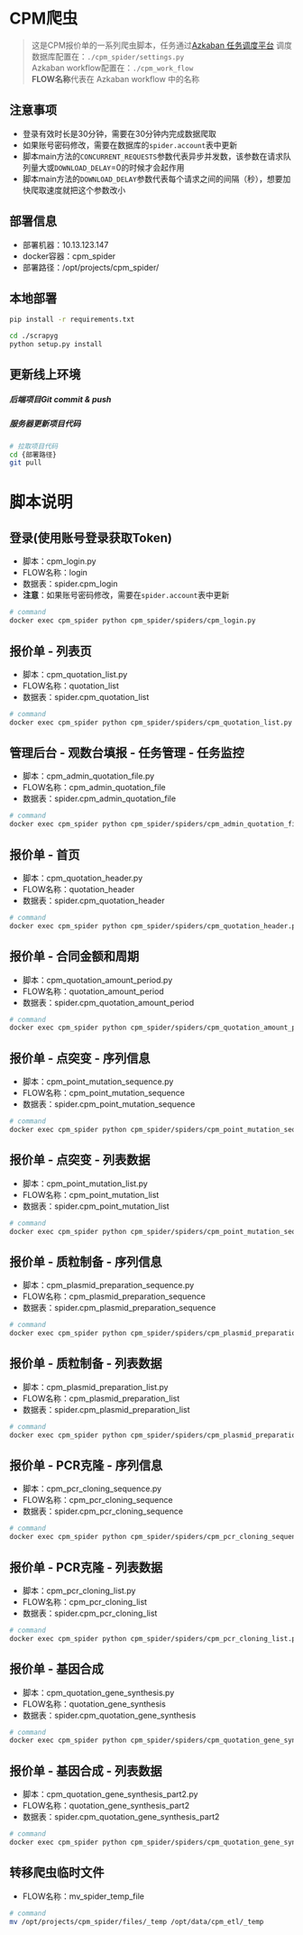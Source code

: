# CPM爬虫
> 这是CPM报价单的一系列爬虫脚本，任务通过[Azkaban 任务调度平台](http://10.13.123.147:8081/) 调度  
> 数据库配置在：`./cpm_spider/settings.py`  
> Azkaban workflow配置在：`./cpm_work_flow`  
> <b>FLOW名称</b>代表在 Azkaban workflow 中的名称

## 注意事项
- 登录有效时长是30分钟，需要在30分钟内完成数据爬取
- 如果账号密码修改，需要在数据库的`spider.account`表中更新 
- 脚本main方法的`CONCURRENT_REQUESTS`参数代表异步并发数，该参数在请求队列量大或`DOWNLOAD_DELAY`=0的时候才会起作用
- 脚本main方法的`DOWNLOAD_DELAY`参数代表每个请求之间的间隔（秒），想要加快爬取速度就把这个参数改小

## 部署信息
- 部署机器：10.13.123.147 
- docker容器：cpm_spider
- 部署路径：/opt/projects/cpm_spider/

## 本地部署
```bash
pip install -r requirements.txt

cd ./scrapyg
python setup.py install
```

## 更新线上环境

##### 后端项目Git commit & push

##### 服务器更新项目代码
```bash
# 拉取项目代码
cd {部署路径}
git pull
```

# 脚本说明

## 登录(使用账号登录获取Token)
- 脚本：cpm_login.py
- FLOW名称：login
- 数据表：spider.cpm_login
- <b>注意</b>：如果账号密码修改，需要在`spider.account`表中更新  

```bash
# command
docker exec cpm_spider python cpm_spider/spiders/cpm_login.py
```

## 报价单 - 列表页
- 脚本：cpm_quotation_list.py
- FLOW名称：quotation_list
- 数据表：spider.cpm_quotation_list  

```bash
# command
docker exec cpm_spider python cpm_spider/spiders/cpm_quotation_list.py
```

## 管理后台 - 观数台填报 - 任务管理 - 任务监控
- 脚本：cpm_admin_quotation_file.py
- FLOW名称：cpm_admin_quotation_file
- 数据表：spider.cpm_admin_quotation_file  

```bash
# command
docker exec cpm_spider python cpm_spider/spiders/cpm_admin_quotation_file.py
```

## 报价单 - 首页
- 脚本：cpm_quotation_header.py
- FLOW名称：quotation_header
- 数据表：spider.cpm_quotation_header  

```bash
# command
docker exec cpm_spider python cpm_spider/spiders/cpm_quotation_header.py
```

## 报价单 - 合同金额和周期
- 脚本：cpm_quotation_amount_period.py
- FLOW名称：quotation_amount_period
- 数据表：spider.cpm_quotation_amount_period  

```bash
# command
docker exec cpm_spider python cpm_spider/spiders/cpm_quotation_amount_period.py
```

## 报价单 - 点突变 - 序列信息
- 脚本：cpm_point_mutation_sequence.py
- FLOW名称：cpm_point_mutation_sequence
- 数据表：spider.cpm_point_mutation_sequence  

```bash
# command
docker exec cpm_spider python cpm_spider/spiders/cpm_point_mutation_sequence.py
```

## 报价单 - 点突变 - 列表数据
- 脚本：cpm_point_mutation_list.py
- FLOW名称：cpm_point_mutation_list
- 数据表：spider.cpm_point_mutation_list  

```bash
# command
docker exec cpm_spider python cpm_spider/spiders/cpm_point_mutation_sequence.py
```

## 报价单 - 质粒制备 - 序列信息
- 脚本：cpm_plasmid_preparation_sequence.py
- FLOW名称：cpm_plasmid_preparation_sequence
- 数据表：spider.cpm_plasmid_preparation_sequence  

```bash
# command
docker exec cpm_spider python cpm_spider/spiders/cpm_plasmid_preparation_sequence.py
```

## 报价单 - 质粒制备 - 列表数据
- 脚本：cpm_plasmid_preparation_list.py
- FLOW名称：cpm_plasmid_preparation_list
- 数据表：spider.cpm_plasmid_preparation_list  

```bash
# command
docker exec cpm_spider python cpm_spider/spiders/cpm_plasmid_preparation_list.py
```

## 报价单 - PCR克隆 - 序列信息
- 脚本：cpm_pcr_cloning_sequence.py
- FLOW名称：cpm_pcr_cloning_sequence
- 数据表：spider.cpm_pcr_cloning_sequence  

```bash
# command
docker exec cpm_spider python cpm_spider/spiders/cpm_pcr_cloning_sequence.py
```

## 报价单 - PCR克隆 - 列表数据
- 脚本：cpm_pcr_cloning_list.py
- FLOW名称：cpm_pcr_cloning_list
- 数据表：spider.cpm_pcr_cloning_list  

```bash
# command
docker exec cpm_spider python cpm_spider/spiders/cpm_pcr_cloning_list.py
```

## 报价单 - 基因合成
- 脚本：cpm_quotation_gene_synthesis.py
- FLOW名称：quotation_gene_synthesis
- 数据表：spider.cpm_quotation_gene_synthesis  

```bash
# command
docker exec cpm_spider python cpm_spider/spiders/cpm_quotation_gene_synthesis.py
```

## 报价单 - 基因合成 - 列表数据
- 脚本：cpm_quotation_gene_synthesis_part2.py
- FLOW名称：quotation_gene_synthesis_part2
- 数据表：spider.cpm_quotation_gene_synthesis_part2  

```bash
# command
docker exec cpm_spider python cpm_spider/spiders/cpm_quotation_gene_synthesis_part2.py
```

## 转移爬虫临时文件
- FLOW名称：mv_spider_temp_file  

```bash
# command
mv /opt/projects/cpm_spider/files/_temp /opt/data/cpm_etl/_temp
```







